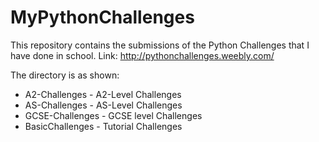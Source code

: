 # MyPythonChallenges
This repository contains the submissions of the Python Challenges that I have done in school. Link: http://pythonchallenges.weebly.com/

The directory is as shown:
- A2-Challenges - A2-Level Challenges
- AS-Challenges - AS-Level Challenges
- GCSE-Challenges - GCSE level Challenges
- BasicChallenges - Tutorial Challenges
